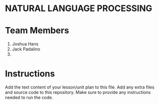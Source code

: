 # NATURAL LANGUAGE PROCESSING
# Team Members
1. Joshua Hans
2. Jack Padalino
3. 

# Instructions
Add the text content of your lesson/unit plan to this file. Add any extra files and source code to this repository. Make sure to provide any instructions needed to run the code.

